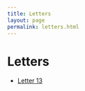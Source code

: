 ```yaml
---
title: Letters
layout: page
permalink: letters.html
---
```


# Letters

<ul>
    <li><a href="{{ '/letters/letter01.html' | relative_url }}">Letter 13</a></li>
</ul>